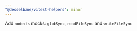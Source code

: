 ```yaml
---
"@desselbane/vitest-helpers": minor
---
```


Add `node:fs` mocks: `globSync`, `readFileSync` and `writeFileSync`
